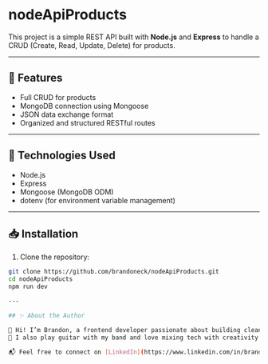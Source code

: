 # nodeApiProducts

This project is a simple REST API built with **Node.js** and **Express** to handle a CRUD (Create, Read, Update, Delete) for products.

---

## 🚀 Features

- Full CRUD for products
- MongoDB connection using Mongoose
- JSON data exchange format
- Organized and structured RESTful routes

---

## 🔧 Technologies Used

- Node.js
- Express
- Mongoose (MongoDB ODM)
- dotenv (for environment variable management)

---

## 📥 Installation

1. Clone the repository:

```bash
git clone https://github.com/brandoneck/nodeApiProducts.git
cd nodeApiProducts
npm run dev

---

## ✨ About the Author

👋 Hi! I’m Brandon, a frontend developer passionate about building clean, intuitive web apps.  
🎸 I also play guitar with my band and love mixing tech with creativity.  

📬 Feel free to connect on [LinkedIn](https://www.linkedin.com/in/brandonlr/) or check out more projects on [GitHub](https://github.com/brandoneck).

